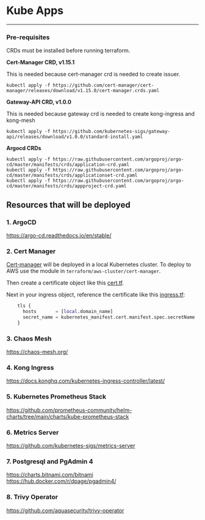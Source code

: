 # Kube Apps
___
### Pre-requisites
CRDs must be installed before running terraform.

__Cert-Manager CRD, v1.15.1__

This is needed because cert-manager crd is needed to create issuer.
```shell
kubectl apply -f https://github.com/cert-manager/cert-manager/releases/download/v1.15.0/cert-manager.crds.yaml 
```


__Gateway-API CRD, v1.0.0__

This is needed because gateway crd is needed to create kong-ingress and kong-mesh
```shell
kubectl apply -f https://github.com/kubernetes-sigs/gateway-api/releases/download/v1.0.0/standard-install.yaml
```

__Argocd CRDs__
```shell
kubectl apply -f https://raw.githubusercontent.com/argoproj/argo-cd/master/manifests/crds/application-crd.yaml
kubectl apply -f https://raw.githubusercontent.com/argoproj/argo-cd/master/manifests/crds/applicationset-crd.yaml
kubectl apply -f https://raw.githubusercontent.com/argoproj/argo-cd/master/manifests/crds/appproject-crd.yaml
```

## Resources that will be deployed

### 1. ArgoCD
https://argo-cd.readthedocs.io/en/stable/

### 2. Cert Manager

[Cert-manager](https://cert-manager.io/) will be deployed in a local Kubernetes cluster. To deploy to AWS use the module in `terraform/aws-cluster/cert-manager`.

Then create a certificate object like this [cert.tf](..%2F..%2Fmodules%2Fchaos-mesh%2Fcert.tf). 

Next in your ingress object, reference the certificate like this [ingress.tf](..%2F..%2Fmodules%2Fchaos-mesh%2Fingress.tf):
```terraform
    tls {
      hosts       = [local.domain_name]
      secret_name = kubernetes_manifest.cert.manifest.spec.secretName
    }
```

### 3. Chaos Mesh
https://chaos-mesh.org/

### 4. Kong Ingress
https://docs.konghq.com/kubernetes-ingress-controller/latest/

### 5. Kubernetes Prometheus Stack
https://github.com/prometheus-community/helm-charts/tree/main/charts/kube-prometheus-stack

### 6. Metrics Server
https://github.com/kubernetes-sigs/metrics-server

### 7. Postgresql and PgAdmin 4
https://charts.bitnami.com/bitnami  
https://hub.docker.com/r/dpage/pgadmin4/

### 8. Trivy Operator
https://github.com/aquasecurity/trivy-operator